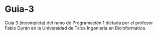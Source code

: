 # Guia-3
Guía 3 (incompleta) del ramo de Programación 1 dictada por el profesor Fabio Durán en la Universidad de Talca
Ingenieria en Bioinformatica.
